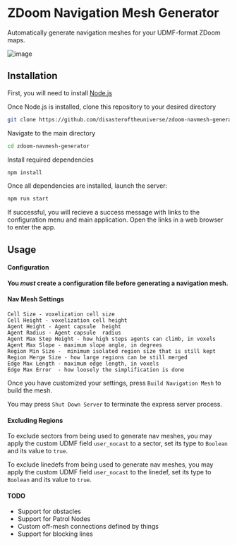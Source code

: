 # ZDoom Navigation Mesh Generator
Automatically generate navigation meshes for your UDMF-format ZDoom maps.

![image](https://imgur.com/O7thc1W.png)
## Installation

First, you will need to install [Node.js](https://nodejs.org/en/)

Once Node.js is installed, clone this repository to your desired directory

```sh
git clone https://github.com/disasteroftheuniverse/zdoom-navmesh-generator
```
Navigate to the main directory

```sh
cd zdoom-navmesh-generator
```

Install required dependencies

```sh
npm install
```

Once all dependencies are installed, launch the server:

```sh
npm run start
```

If successful, you will recieve a success message with links to the configuration menu and main application. Open the links in a web browser to enter the app. 

## Usage

#### Configuration

**You _must_ create a configuration file before generating a navigation mesh.**

#### Nav Mesh Settings
```
Cell Size - voxelization cell size 
Cell Height - voxelization cell height
Agent Height - Agent capsule  height
Agent Radius - Agent capsule  radius
Agent Max Step Height - how high steps agents can climb, in voxels
Agent Max Slope - maximum slope angle, in degrees
Region Min Size -  minimum isolated region size that is still kept
Region Merge Size - how large regions can be still merged
Edge Max Length - maximum edge length, in voxels
Edge Max Error  - how loosely the simplification is done
```

Once you have customized your settings, press `Build Navigation Mesh` to build the mesh.

You may press `Shut Down Server` to terminate the express server process.

#### Excluding Regions

To exclude sectors from being used to generate nav meshes, you may apply the custom UDMF field `user_nocast` to a sector, set its type to `Boolean` and its value to `true`.

To exclude linedefs from being used to generate nav meshes, you may apply the custom UDMF field `user_nocast` to the linedef, set its type to `Boolean` and its value to `true`.

#### TODO

* Support for obstacles
* Support for Patrol Nodes
* Custom off-mesh connections defined by things
* Support for blocking lines

